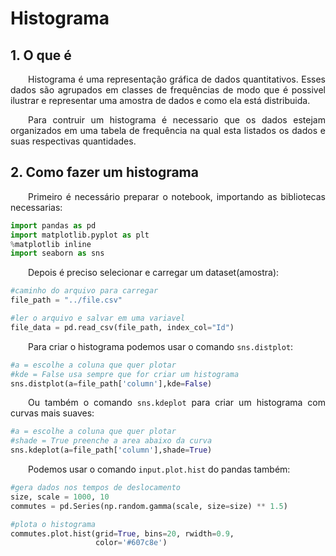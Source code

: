 # Histograma

## **1. O que é**

<p style="text-align:justify">&emsp;&emsp;Histograma é uma representação gráfica de dados quantitativos. Esses dados são agrupados em classes de frequências de modo que é possivel ilustrar e representar uma amostra de dados e como ela está distribuida.</p>
<p style="text-align:justify">&emsp;&emsp;Para contruir um histograma é necessario que os dados estejam organizados em uma tabela de frequência na qual esta listados os dados e suas respectivas quantidades.</p>

## **2. Como fazer um histograma**

<p style="text-align:justify">&emsp;&emsp;Primeiro é necessário preparar o notebook, importando as bibliotecas necessarias: </p>

```python
import pandas as pd
import matplotlib.pyplot as plt
%matplotlib inline
import seaborn as sns
```
<p style="text-align:justify">&emsp;&emsp;Depois é preciso selecionar e carregar um dataset(amostra):</p>

```python
#caminho do arquivo para carregar
file_path = "../file.csv"

#ler o arquivo e salvar em uma variavel
file_data = pd.read_csv(file_path, index_col="Id")
```

<p style="text-align:justify">&emsp;&emsp;Para criar o histograma podemos usar o comando <code>sns.distplot</code>:</p>

```python
#a = escolhe a coluna que quer plotar
#kde = False usa sempre que for criar um histograma
sns.distplot(a=file_path['column'],kde=False)
```

<p style="text-align:justify">&emsp;&emsp;Ou também o comando <code>sns.kdeplot</code> para criar um histograma com curvas mais suaves:</p>

```python
#a = escolhe a coluna que quer plotar
#shade = True preenche a area abaixo da curva
sns.kdeplot(a=file_path['column'],shade=True)
```

<p style="text-align:justify">&emsp;&emsp;Podemos usar o comando <code>input.plot.hist</code> do pandas também:</p>

```python
#gera dados nos tempos de deslocamento
size, scale = 1000, 10
commutes = pd.Series(np.random.gamma(scale, size=size) ** 1.5)

#plota o histograma
commutes.plot.hist(grid=True, bins=20, rwidth=0.9,
                   color='#607c8e')
```